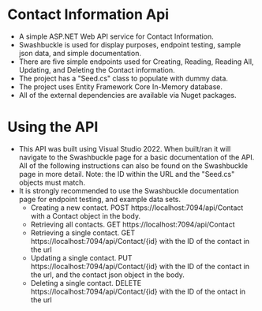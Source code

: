 # Contact Information Api
* A simple ASP.NET Web API service for Contact Information.
* Swashbuckle is used for display purposes, endpoint testing, sample json data, and simple documentation.
* There are five simple endpoints used for Creating, Reading, Reading All, Updating, and Deleting the Contact information.
* The project has a "Seed.cs" class to populate with dummy data.
* The project uses Entity Framework Core In-Memory database.
* All of the external dependencies are available via Nuget packages.
# Using the API
* This API was built using Visual Studio 2022. When built/ran it will navigate to the Swashbuckle page for a basic documentation of the API. All of the following instructions can also be found on the Swashbuckle page in more detail. Note: the ID within the URL and the "Seed.cs" objects must match.
* It is strongly recommended to use the Swashbuckle documentation page for endpoint testing, and example data sets.
  * Creating a new contact. POST https://localhost:7094/api/Contact with a Contact object in the body.
  * Retrieving all contacts. GET https://localhost:7094/api/Contact
  * Retrieving a single contact. GET https://localhost:7094/api/Contact/{id} with the ID of the contact in the url
  * Updating a single contact. PUT https://localhost:7094/api/Contact/{id} with the ID of the contact in the url, and the contact json object in the body.
  * Deleting a single contact. DELETE https://localhost:7094/api/Contact/{id} with the ID of the ontact in the url
